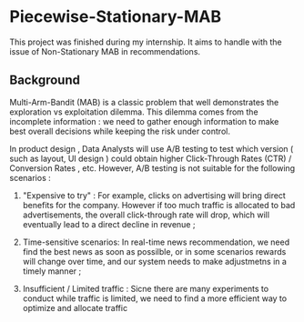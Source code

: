 # Piecewise-Stationary-MAB
This project was finished during my internship. It aims to handle with the issue of Non-Stationary MAB in recommendations.

## Background 
Multi-Arm-Bandit (MAB) is a classic problem that well demonstrates the exploration vs exploitation dilemma. This dilemma comes from the incomplete information : we need to gather enough information to make best overall decisions while keeping the risk under control.

In product design , Data Analysts will use A/B testing to test which version ( such as layout, UI design ) could obtain higher Click-Through Rates (CTR) / Conversion Rates , etc.  However, A/B testing is not suitable for the following scenarios : 

1. "Expensive to try" : For example, clicks on advertising will bring direct benefits for the company. However if too much traffic is allocated to bad advertisements, the overall click-through rate will drop, which will eventually lead to a direct decline in revenue ; 

2. Time-sensitive scenarios: In real-time news recommendation, we need find the best news as soon as possilble, or in some scenarios rewards  will change over time, and our system needs to make adjustmetns in a timely manner ;

3. Insufficient / Limited traffic : Sicne there are many experiments to conduct while traffic is limited, we need to find a more efficient way to optimize and allocate traffic 
